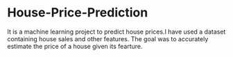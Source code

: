 # House-Price-Prediction
It is a machine learning project to predict house prices.I have used a dataset containing house sales and other features. The goal was to accurately estimate the price of a house given its fearture.
